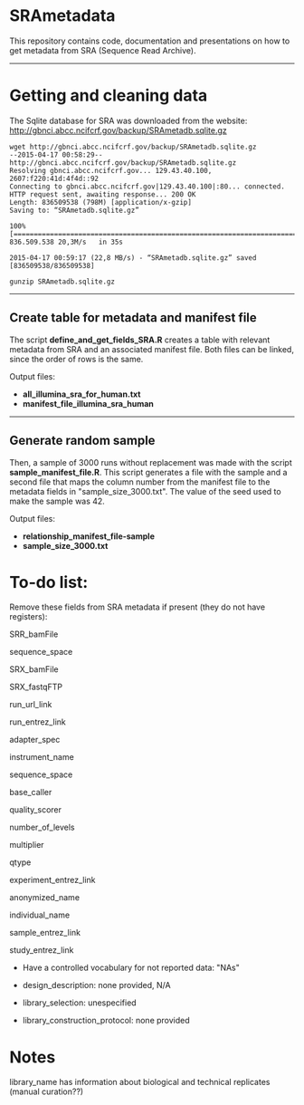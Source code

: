 # SRAmetadata

This repository contains code, documentation and presentations on how to get metadata from SRA (Sequence Read Archive).

---

# Getting and cleaning data

The Sqlite database for SRA was downloaded from the website:
http://gbnci.abcc.ncifcrf.gov/backup/SRAmetadb.sqlite.gz

```
wget http://gbnci.abcc.ncifcrf.gov/backup/SRAmetadb.sqlite.gz
--2015-04-17 00:58:29--  http://gbnci.abcc.ncifcrf.gov/backup/SRAmetadb.sqlite.gz
Resolving gbnci.abcc.ncifcrf.gov... 129.43.40.100, 2607:f220:41d:4f4d::92
Connecting to gbnci.abcc.ncifcrf.gov|129.43.40.100|:80... connected.
HTTP request sent, awaiting response... 200 OK
Length: 836509538 (798M) [application/x-gzip]
Saving to: “SRAmetadb.sqlite.gz”

100%[======================================================================================================>] 836.509.538 20,3M/s   in 35s     

2015-04-17 00:59:17 (22,8 MB/s) - “SRAmetadb.sqlite.gz” saved [836509538/836509538]
```

```
gunzip SRAmetadb.sqlite.gz
```

---

## Create table for metadata and manifest file


The script __define_and_get_fields_SRA.R__ creates a table with relevant metadata from SRA and an associated manifest file. Both files can be 
linked, since the order of rows is the same.


Output files: 
- __all_illumina_sra_for_human.txt__
- __manifest_file_illumina_sra_human__


---

## Generate random sample

Then, a sample of 3000 runs without replacement was made with the script __sample_manifest_file.R__.
This script generates a file with the sample and a second file that maps the column number from the manifest file to the metadata fields 
in "sample_size_3000.txt". The value of the seed used to make the sample was 42.

Output files:
- __relationship_manifest_file-sample__
- __sample_size_3000.txt__

# To-do list:
Remove these fields from SRA metadata if present (they do not have registers):

SRR_bamFile

sequence_space

SRX_bamFile

SRX_fastqFTP

run_url_link

run_entrez_link

adapter_spec

instrument_name

sequence_space

base_caller

quality_scorer

number_of_levels

multiplier

qtype

experiment_entrez_link

anonymized_name

individual_name

sample_entrez_link

study_entrez_link



+ Have a controlled vocabulary for not reported data: "NAs"

* design_description:
 none provided,
 N/A

* library_selection:
 unespecified

* library_construction_protocol:
 none provided

# Notes
library_name has information about biological and technical replicates (manual curation??)
